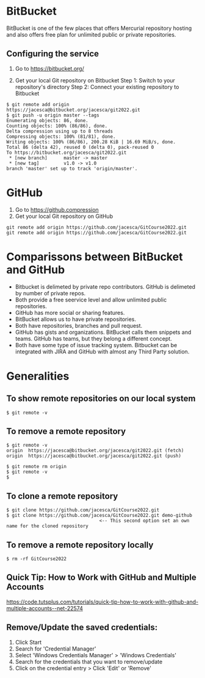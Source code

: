 # BitBucket
BitBucket is one of the few places that offers Mercurial repository hosting and also offers free plan for unlimited public or private repositories.

## Configuring the service
1. Go to https://bitbucket.org/

2. Get your local Git repository on Bitbucket
Step 1: Switch to your repository's directory
Step 2: Connect your existing repository to Bitbucket
```
$ git remote add origin https://jacesca@bitbucket.org/jacesca/git2022.git
$ git push -u origin master --tags
Enumerating objects: 86, done.
Counting objects: 100% (86/86), done.
Delta compression using up to 8 threads
Compressing objects: 100% (81/81), done.
Writing objects: 100% (86/86), 200.28 KiB | 16.69 MiB/s, done.
Total 86 (delta 42), reused 0 (delta 0), pack-reused 0
To https://bitbucket.org/jacesca/git2022.git
 * [new branch]      master -> master
 * [new tag]         v1.0 -> v1.0
branch 'master' set up to track 'origin/master'.
```

# GitHub
1. Go to https://github.compression
2. Get your local Git repository on GitHub
```
git remote add origin https://github.com/jacesca/GitCourse2022.git
git remote add origin https://github.com/jacesca/GitCourse2022.git
```

# Comparissons between BitBucket and GitHub
- Bitbucket is delimeted by private repo contributors. GitHub is delimeted by number of private repos.
- Both provide a free seervice level and allow unlimited public repositories.
- GitHub has more social or sharing features.
- BitBucket allows us to have private repositories.
- Both have repositories, branches and pull request.
- GitHub has gists and organizations. BitBucket calls them snippets and teams. GitHub has teams, but they belong a different concept. 
- Both have some type of issue tracking system. Bitbucket can be integrated with JIRA and GitHub with almost any Third Party solution.

# Generalities

## To show remote repositories on our local system
```
$ git remote -v
```

## To remove a remote repository
```
$ git remote -v
origin  https://jacesca@bitbucket.org/jacesca/git2022.git (fetch)
origin  https://jacesca@bitbucket.org/jacesca/git2022.git (push)

$ git remote rm origin
$ git remote -v
$
```

## To clone a remote repository
```
$ git clone https://github.com/jacesca/GitCourse2022.git
$ git clone https://github.com/jacesca/GitCourse2022.git demo-github 
                                  <-- This second option set an own name for the cloned repository
```

## To remove a remote repository locally
```
$ rm -rf GitCourse2022
```

## Quick Tip: How to Work with GitHub and Multiple Accounts
https://code.tutsplus.com/tutorials/quick-tip-how-to-work-with-github-and-multiple-accounts--net-22574

## Remove/Update the saved credentials:
1. Click Start
2. Search for 'Credential Manager'
3. Select 'Windows Credentials Manager' > 'Windows Credentials'
4. Search for the credentials that you want to remove/update
5. Click on the credential entry > Click 'Edit' or 'Remove'